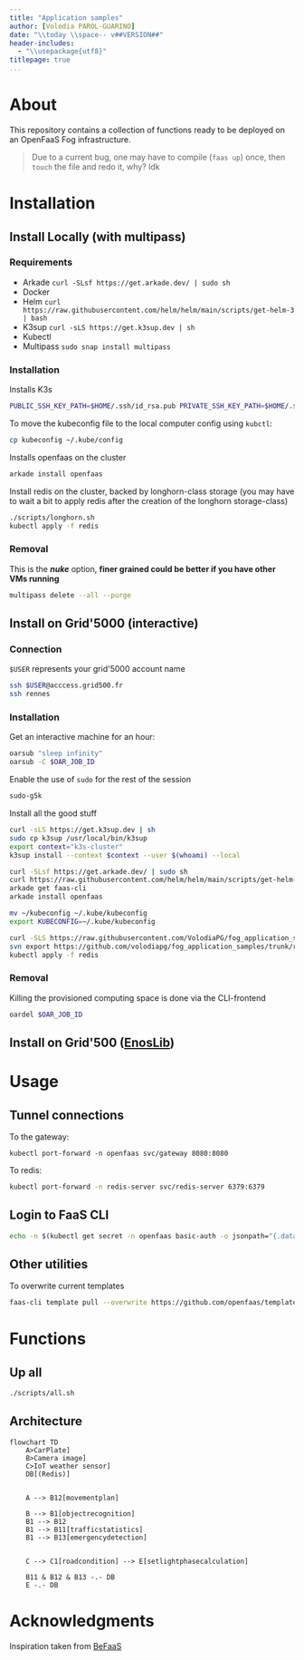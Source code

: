```yaml
---
title: "Application samples"
author: [Volodia PAROL-GUARINO]
date: "\\today \\space-- v##VERSION##"
header-includes:
  - "\\usepackage{utf8}"
titlepage: true
...
```



# About

This repository contains a collection of functions ready to be deployed on an OpenFaaS Fog infrastructure.

> Due to a current bug, one may have to compile (`faas up`) once, then `touch` the file and redo it, why? Idk

# Installation

## Install Locally (with multipass)

### Requirements

- Arkade `curl -SLsf https://get.arkade.dev/ | sudo sh`
- Docker
- Helm `curl https://raw.githubusercontent.com/helm/helm/main/scripts/get-helm-3 | bash`
- K3sup `curl -sLS https://get.k3sup.dev | sh `
- Kubectl
- Multipass `sudo snap install multipass`

### Installation

Installs K3s
```sh
PUBLIC_SSH_KEY_PATH=$HOME/.ssh/id_rsa.pub PRIVATE_SSH_KEY_PATH=$HOME/.ssh/id_rsa ./scripts/minimal-k3s-multipass-bootstrap.sh
```

To move the kubeconfig file to the local computer config using `kubctl`:
```sh
cp kubeconfig ~/.kube/config
```

Installs openfaas on the cluster
```sh
arkade install openfaas
```

Install redis on the cluster, backed by longhorn-class storage (you may have to wait a bit to apply redis after the creation of the longhorn storage-class)
```sh
./scripts/longhorn.sh
kubectl apply -f redis
```

### Removal
This is the *__nuke__* option, __finer grained could be better if you have other VMs running__
```sh
multipass delete --all --purge  
```

## Install on Grid'5000 (interactive)

### Connection

`$USER` represents your grid'5000 account name
```sh
ssh $USER@acccess.grid500.fr
ssh rennes
```

### Installation

Get an interactive machine for an hour:
```sh
oarsub "sleep infinity"
oarsub -C $OAR_JOB_ID
```

Enable the use of `sudo` for the rest of the session
```sh
sudo-g5k
```

Install all the good stuff
```sh
curl -sLS https://get.k3sup.dev | sh 
sudo cp k3sup /usr/local/bin/k3sup
export context="k3s-cluster" 
k3sup install --context $context --user $(whoami) --local

curl -SLsf https://get.arkade.dev/ | sudo sh
curl https://raw.githubusercontent.com/helm/helm/main/scripts/get-helm-3 | bash
arkade get faas-cli
arkade install openfaas

mv ~/kubeconfig ~/.kube/kubeconfig
export KUBECONFIG=~/.kube/kubeconfig

curl -SLS https://raw.githubusercontent.com/VolodiaPG/fog_application_samples/main/longhorn.sh | bash
svn export https://github.com/volodiapg/fog_application_samples/trunk/redis redis
kubectl apply -f redis
```

### Removal

Killing the provisioned computing space is done via the CLI-frontend
```sh
oardel $OAR_JOB_ID
```

## Install on Grid'500 ([EnosLib](https://discovery.gitlabpages.inria.fr/enoslib/index.html))

# Usage

## Tunnel connections
To the gateway:
```shell
kubectl port-forward -n openfaas svc/gateway 8080:8080
```

To redis:
```sh
kubectl port-forward -n redis-server svc/redis-server 6379:6379
```

## Login to FaaS CLI
```sh
echo -n $(kubectl get secret -n openfaas basic-auth -o jsonpath="{.data.basic-auth-password}" | base64 --decode; echo) | faas-cli login --username admin --password-stdin
```

## Other utilities

To overwrite current templates
```sh
faas-cli template pull --overwrite https://github.com/openfaas/templates
```

# Functions

## Up all
```sh
./scripts/all.sh
```
## Architecture

```mermaid
flowchart TD
    A>CarPlate]
    B>Camera image]
    C>IoT weather sensor]
    DB[(Redis)]


    A --> B12[movementplan]

    B --> B1[objectrecognition]
    B1 --> B12
    B1 --> B11[trafficstatistics]
    B1 --> B13[emergencydetection]


    C --> C1[roadcondition] --> E[setlightphasecalculation]

    B11 & B12 & B13 -.- DB
    E -.- DB
```
# Acknowledgments

Inspiration taken from [BeFaaS](https://github.com/Be-FaaS/BeFaaS-framework)

